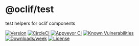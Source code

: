 @oclif/test
============

test helpers for oclif components

[![Version](https://img.shields.io/npm/v/@oclif/test.svg)](https://npmjs.org/package/@oclif/test)
[![CircleCI](https://circleci.com/gh/oclif/test/tree/main.svg?style=svg)](https://circleci.com/gh/oclif/test/tree/main)
[![Appveyor CI](https://ci.appveyor.com/api/projects/status/github/oclif/test?branch=main&svg=true)](https://ci.appveyor.com/project/heroku/test/branch/main)
[![Known Vulnerabilities](https://snyk.io/test/npm/@oclif/test/badge.svg)](https://snyk.io/test/npm/@oclif/test)
[![Downloads/week](https://img.shields.io/npm/dw/@oclif/test.svg)](https://npmjs.org/package/@oclif/test)
[![License](https://img.shields.io/npm/l/@oclif/test.svg)](https://github.com/oclif/test/blob/main/package.json)
